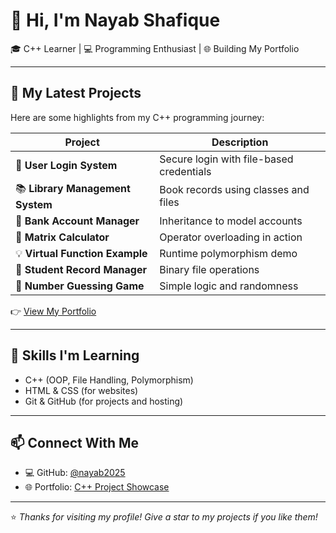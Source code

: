 # 👋 Hi, I'm Nayab Shafique

🎓 C++ Learner | 💻 Programming Enthusiast | 🌐 Building My Portfolio

---

## 🚀 My Latest Projects

Here are some highlights from my C++ programming journey:

| Project | Description |
|--------|-------------|
| 🔐 **User Login System** | Secure login with file-based credentials |
| 📚 **Library Management System** | Book records using classes and files |
| 🏦 **Bank Account Manager** | Inheritance to model accounts |
| 🧮 **Matrix Calculator** | Operator overloading in action |
| 💡 **Virtual Function Example** | Runtime polymorphism demo |
| 🧾 **Student Record Manager** | Binary file operations |
| 🎲 **Number Guessing Game** | Simple logic and randomness |

👉 [View My Portfolio](https://nayab2025.github.io/cpp-portfolio)

---

## 📌 Skills I'm Learning

- C++ (OOP, File Handling, Polymorphism)
- HTML & CSS (for websites)
- Git & GitHub (for projects and hosting)

---

## 📫 Connect With Me

- 💻 GitHub: [@nayab2025](https://github.com/nayab2025)
- 🌐 Portfolio: [C++ Project Showcase](https://nayab2025.github.io/cpp-portfolio)

---

⭐ _Thanks for visiting my profile! Give a star to my projects if you like them!_

<!--
**nayab2025/nayab2025** is a ✨ _special_ ✨ repository because its `README.md` (this file) appears on your GitHub profile.

Here are some ideas to get you started:

- 🔭 I’m currently working on ...
- 🌱 I’m currently learning ...
- 👯 I’m looking to collaborate on ...
- 🤔 I’m looking for help with ...
- 💬 Ask me about ...
- 📫 How to reach me: ...
- 😄 Pronouns: ...
- ⚡ Fun fact: ...
-->
